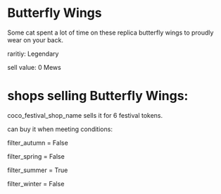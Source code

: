 # Butterfly Wings

Some cat spent a lot of time on these replica butterfly wings to proudly wear on your back.

raritiy: Legendary

sell value: 0 Mews

# shops selling Butterfly Wings:

coco_festival_shop_name sells it for 6 festival tokens.

can buy it when meeting conditions: 

filter_autumn = False

filter_spring = False

filter_summer = True

filter_winter = False
